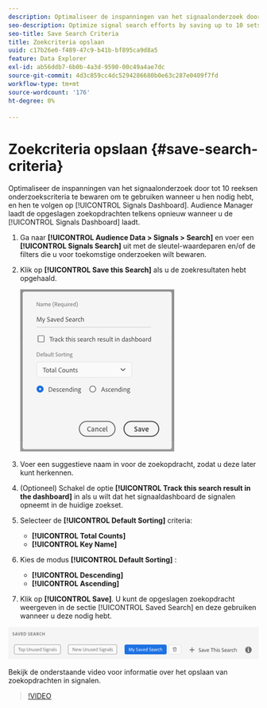 ```yaml
---
description: Optimaliseer de inspanningen van het signaalonderzoek door tot 10 reeksen onderzoekscriteria te bewaren om te gebruiken wanneer u hen nodig hebt, en hen te volgen op het Dashboard. Audience Manager laadt de opgeslagen zoekopdrachten telkens opnieuw wanneer u het dashboard laadt.
seo-description: Optimize signal search efforts by saving up to 10 sets of search criteria to use whenever you need them, and track them on the Dashboard. Audience Manager reloads the saved searches every time you load the Dashboard.
seo-title: Save Search Criteria
title: Zoekcriteria opslaan
uuid: c17b26e0-f489-47c9-b41b-bf895ca9d8a5
feature: Data Explorer
exl-id: ab56ddb7-6b0b-4a3d-9590-00c49a4ae7dc
source-git-commit: 4d3c859cc4dc5294286680b0e63c287e0409f7fd
workflow-type: tm+mt
source-wordcount: '176'
ht-degree: 0%

---
```


# Zoekcriteria opslaan {#save-search-criteria}

Optimaliseer de inspanningen van het signaalonderzoek door tot 10 reeksen onderzoekscriteria te bewaren om te gebruiken wanneer u hen nodig hebt, en hen te volgen op [!UICONTROL Signals Dashboard]. Audience Manager laadt de opgeslagen zoekopdrachten telkens opnieuw wanneer u de [!UICONTROL Signals Dashboard] laadt.

1. Ga naar **[!UICONTROL Audience Data > Signals > Search]** en voer een **[!UICONTROL Signals Search]** uit met de sleutel-waardeparen en/of de filters die u voor toekomstige onderzoeken wilt bewaren.
1. Klik op **[!UICONTROL Save this Search]** als u de zoekresultaten hebt opgehaald.

   ![ Resultaat van de Stap ](assets/save-search-criteria.png)
1. Voer een suggestieve naam in voor de zoekopdracht, zodat u deze later kunt herkennen.
1. (Optioneel) Schakel de optie **[!UICONTROL Track this search result in the dashboard]** in als u wilt dat het signaaldashboard de signalen opneemt in de huidige zoekset.
1. Selecteer de **[!UICONTROL Default Sorting]** criteria:
   * **[!UICONTROL Total Counts]**
   * **[!UICONTROL Key Name]**
1. Kies de modus **[!UICONTROL Default Sorting]** :
   * **[!UICONTROL Descending]**
   * **[!UICONTROL Ascending]**
1. Klik op **[!UICONTROL Save]**. U kunt de opgeslagen zoekopdracht weergeven in de sectie [!UICONTROL Saved Search] en deze gebruiken wanneer u deze nodig hebt.

![ bewaard onderzoek ](assets/saved-search.png)

Bekijk de onderstaande video voor informatie over het opslaan van zoekopdrachten in signalen.

>[!VIDEO](https://video.tv.adobe.com/v/25147/)
